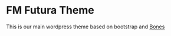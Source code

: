 FM Futura Theme
===================

This is our main wordpress theme based on bootstrap and [Bones](https://github.com/eddiemachado/bones)
